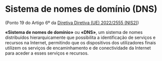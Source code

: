 # Sistema de nomes de domínio (DNS)
(Ponto 19 do Artigo 6º da [Diretiva Diretiva (UE) 2022/2555 (NIS2)](https://eur-lex.europa.eu/legal-content/PT/TXT/?uri=CELEX:32022L2555))

**«Sistema de nomes de domínio»** ou **«DNS»**, um sistema de nomes distribuídos hierarquicamente que possibilita a identificação de serviços e recursos na Internet, permitindo que os dispositivos dos utilizadores finais utilizem os serviços de encaminhamento e de conectividade da Internet para aceder a esses serviços e recursos.